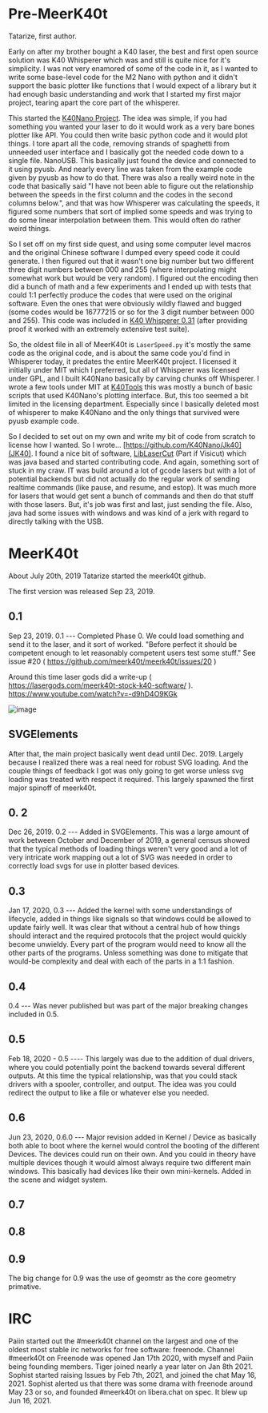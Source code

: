 
# Pre-MeerK40t

Tatarize, first author.

Early on after my brother bought a K40 laser, the best and first open source solution was K40 Whisperer which was and still is quite nice for it's simplicity. I was not very enamored of some of the code in it, as I wanted to write some base-level code for the M2 Nano with python and it didn't support the basic plotter like functions that I would expect of a library but it had enough basic understanding and work that I started my first major project, tearing apart the core part of the whisperer.

This started the [K40Nano Project](https://github.com/K40Nano/K40Nano). The idea was simple, if you had something you wanted your laser to do it would work as a very bare bones plotter like API. You could then write basic python code and it would plot things. I tore apart all the code, removing strands of spaghetti from unneeded user interface and I basically got the needed code down to a single file. NanoUSB. This basically just found the device and connected to it using pyusb. And nearly every line was taken from the example code given by pyusb as how to do that. There was also a really weird note in the code that basically said "I have not been able to figure out the relationship between the speeds in the first column and the codes in the second columns below.", and that was how Whisperer was calculating the speeds, it figured some numbers that sort of implied some speeds and was trying to do some linear interpolation between them. This would often do rather weird things.

So I set off on my first side quest, and using some computer level macros and the original Chinese software I dumped every speed code it could generate. I then figured out that it wasn't one big number but two different three digit numbers between 000 and 255 (where interpolating might somewhat work but would be very random). I figured out the encoding then did a bunch of math and a few experiments and I ended up with tests that could 1:1 perfectly produce the codes that were used on the original software. Even the ones that were obviously wildly flawed and bugged (some codes would be 16777215 or so for the 3 digit number between 000 and 255). This code was included in [K40 Whisperer 0.31](https://github.com/jkramarz/K40-Whisperer/commit/cadb4830e5d49139c2c64f4df4601bc78962aa42) (after providing proof it worked with an extremely extensive test suite).

So, the oldest file in all of MeerK40t is `LaserSpeed.py` it's mostly the same code as the original code, and is about the same code you'd find in Whisperer today, it predates the entire MeerK40t project. I licensed it initially under MIT which I preferred, but all of Whisperer was licensed under GPL, and I built K40Nano basically by carving chunks off Whisperer.  I wrote a few tools under MIT at [K40Tools](https://github.com/K40Nano/K40Tools) this was mostly a bunch of basic scripts that used K40Nano's plotting interface. But, this too seemed a bit limited in the licensing department. Especially since I basically deleted most of whisperer to make K40Nano and the only things that survived were pyusb example code.

So I decided to set out on my own and write my bit of code from scratch to license how I wanted. So I wrote... [https://github.com/K40Nano/Jk40](JK40). I found a nice bit of software, [LibLaserCut](https://github.com/t-oster/LibLaserCut) (Part if Visicut) which was java based and started contributing code. And again, something sort of stuck in my craw. IT was build around a lot of gcode lasers but with a lot of potential backends but did not actually do the regular work of sending realtime commands (like pause, and resume, and estop). It was much more for lasers that would get sent a bunch of commands and then do that stuff with those lasers. But, it's job was first and last, just sending the file. Also, java had some issues with windows and was kind of a jerk with regard to directly talking with the USB.

# MeerK40t

About July 20th, 2019 Tatarize started the meerk40t github.

The first version was released Sep 23, 2019.

## 0.1 
Sep 23, 2019. 0.1 --- Completed Phase 0. We could load something and send it to the laser, and it sort of worked. "Before perfect it should be competent enough to let reasonably competent users test some stuff." See issue #20 ( https://github.com/meerk40t/meerk40t/issues/20 )

Around this time laser gods did a write-up ( https://lasergods.com/meerk40t-stock-k40-software/ ).
https://www.youtube.com/watch?v=-d9hD4O9KGk

![image](https://github.com/meerk40t/meerk40t/assets/3302478/e30f35a2-e442-47c5-8c40-45fc44170a39)


## SVGElements

After that, the main project basically went dead until Dec. 2019. Largely because I realized there was a real need for robust SVG loading. And the couple things of feedback I got was only going to get worse unless svg loading was treated with respect it required. This largely spawned the first major spinoff of meerk40t.

## 0. 2
Dec 26, 2019. 0.2 --- Added in SVGElements. This was a large amount of work between October and December of 2019, a general census showed that the typical methods of loading things weren't very good and a lot of very intricate work mapping out a lot of SVG was needed in order to correctly load svgs for use in plotter based devices.

## 0.3
Jan 17, 2020, 0.3 --- Added the kernel with some understandings of lifecycle, added in things like signals so that windows could be allowed to update fairly well. It was clear that without a central hub of how things should interact and the required protocols that the project would quickly become unwieldy. Every part of the program would need to know all the other parts of the programs. Unless something was done to mitigate that would-be complexity and deal with each of the parts in a 1:1 fashion.

## 0.4
0.4 --- Was never published but was part of the major breaking changes included in 0.5.

## 0.5
Feb 18, 2020 - 0.5 ---- This largely was due to the addition of dual drivers, where you could potentially point the backend towards several different outputs. At this time the typical relationship, was that you could stack drivers with a spooler, controller, and output. The idea was you could redirect the output to like a file or whatever else you needed.

## 0.6

Jun 23, 2020, 0.6.0 --- Major revision added in Kernel / Device as basically both able to boot where the kernel would control the booting of the different Devices. The devices could run on their own. And you could in theory have multiple devices though it would almost always require two different main windows. This basically had devices like their own mini-kernels.
Added in the scene and widget system.

## 0.7

## 0.8

## 0.9

The big change for 0.9 was the use of geomstr as the core geometry primative.

# IRC

Paiin started out the #meerk40t channel on the largest and one of the oldest most stable irc networks for free software: freenode. Channel #meerk40t on Freenode was opened Jan 17th 2020, with myself and Paiin being founding members. Tiger joined nearly a year later on  Jan 8th 2021. Sophist started raising Issues by Feb 7th, 2021, and joined the chat May 16, 2021. Sophist alerted us that there was some drama with freenode around May 23 or so, and founded #meerk40t on libera.chat on spec. It blew up Jun 16, 2021.